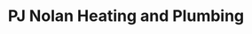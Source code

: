 ---
title: "PJ Nolan Heating and Plumbing"
url: /carlow/pj-nolan-heating-and-plumbing/
shop: hardware
---